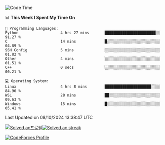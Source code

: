 
<!--START_SECTION:waka-->
![Code Time](http://img.shields.io/badge/Code%20Time-3%2C653%20hrs%2041%20mins-blue)

📊 **This Week I Spent My Time On** 

```text
💬 Programming Languages: 
Python                   4 hrs 27 mins       ███████████████████████░░   91.27 % 
C                        14 mins             █░░░░░░░░░░░░░░░░░░░░░░░░   04.89 % 
SSH Config               5 mins              ░░░░░░░░░░░░░░░░░░░░░░░░░   01.82 % 
Other                    4 mins              ░░░░░░░░░░░░░░░░░░░░░░░░░   01.51 % 
C++                      0 secs              ░░░░░░░░░░░░░░░░░░░░░░░░░   00.21 % 

💻 Operating System: 
Linux                    4 hrs 8 mins        █████████████████████░░░░   84.96 % 
WSL                      28 mins             ██░░░░░░░░░░░░░░░░░░░░░░░   09.63 % 
Windows                  15 mins             █░░░░░░░░░░░░░░░░░░░░░░░░   05.41 % 
```


 Last Updated on 08/10/2024 13:38:47 UTC
<!--END_SECTION:waka-->


[![Solved.ac프로필](http://mazassumnida.wtf/api/generate_badge?boj=hckim96)](https://solved.ac/hckim96)[![Solved.ac streak](http://mazandi.herokuapp.com/api?handle=hckim96&theme=dark)](https://solved.ac/hckim96)


[![CodeForces Profile](https://cf.leed.at?id=hckim96)](https://codeforces.com/profile/hckim96)

